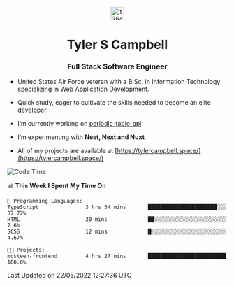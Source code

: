 <p align="center">
<a href="https://www.linkedin.com/in/t36campbell" target="blank"><img align="center" src="https://ik.imagekit.io/t36campbell/Portfolio/linkedin.png.original_m8bbGgPh6.png" alt="t36campbell" height="30" width="30" /></a>
</p>
<h1 align="center">Tyler S Campbell</h1>
<h3 align="center">Full Stack Software Engineer</h3>

* United States Air Force veteran with a B.Sc. in Information Technology specializing in Web Application Development. 

* Quick study, eager to cultivate the skills needed to become an elite developer.

* I’m currently working on [periodic-table-api](https://github.com/t36campbell/periodic-table-api)

* I’m experimenting with **Nest, Next and Nuxt**

* All of my projects are available at [https://tylercampbell.space/](https://tylercampbell.space/)

<!--START_SECTION:waka-->
![Code Time](http://img.shields.io/badge/Code%20Time-1%2C632%20hrs%2028%20mins-blue)

📊 **This Week I Spent My Time On** 

```text
💬 Programming Languages: 
TypeScript               3 hrs 54 mins       ██████████████████████░░░   87.72% 
HTML                     20 mins             ██░░░░░░░░░░░░░░░░░░░░░░░   7.6% 
SCSS                     12 mins             █░░░░░░░░░░░░░░░░░░░░░░░░   4.67%

🐱‍💻 Projects: 
mcsteen-frontend         4 hrs 27 mins       █████████████████████████   100.0%

```


 Last Updated on 22/05/2022 12:27:36 UTC
<!--END_SECTION:waka-->
